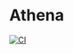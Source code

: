 # Athena

[![CI](https://github.com/Gary-Moore/Athena/actions/workflows/ci.yml/badge.svg?branch=main)](https://github.com/Gary-Moore/Athena/actions/workflows/ci.yml)
